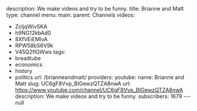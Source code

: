 description: We make videos and try to be funny.
title: Brianne and Matt
type: channel
menu:
  main:
    parent: Channels
videos:
- ZcljqWivSKA
- h9NG12kbAd0
- 8XfVEiEMIvA
- RPW58bS6V9k
- V45Q2flGWws
tags:
- breadtube
- economics
- history
- politics
url: /brianneandmatt/
providers:
  youtube:
    name: Brianne and Matt
    slug: UC6gF8Vvp_BIGewzQTZA8nwA
    url: https://www.youtube.com/channel/UC6gF8Vvp_BIGewzQTZA8nwA
    description: We make videos and try to be funny.
    subscribers: 1679
--- null
